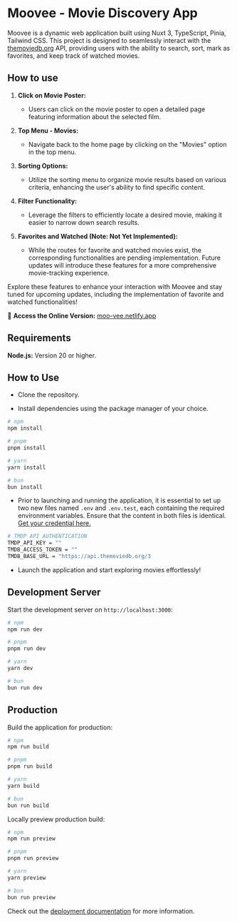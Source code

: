 # **Moovee - Movie Discovery App**

Moovee is a dynamic web application built using Nuxt 3, TypeScript, Pinia, Tailwind CSS. This project is designed to seamlessly interact with the [themoviedb.org](https://themoviedb.org) API, providing users with the ability to search, sort, mark as favorites, and keep track of watched movies.

## **How to use**

1. **Click on Movie Poster:**

   - Users can click on the movie poster to open a detailed page featuring information about the selected film.

2. **Top Menu - Movies:**

   - Navigate back to the home page by clicking on the "Movies" option in the top menu.

3. **Sorting Options:**

   - Utilize the sorting menu to organize movie results based on various criteria, enhancing the user's ability to find specific content.

4. **Filter Functionality:**

   - Leverage the filters to efficiently locate a desired movie, making it easier to narrow down search results.

5. **Favorites and Watched (Note: Not Yet Implemented):**

   - While the routes for favorite and watched movies exist, the corresponding functionalities are pending implementation. Future updates will introduce these features for a more comprehensive movie-tracking experience.

Explore these features to enhance your interaction with Moovee and stay tuned for upcoming updates, including the implementation of favorite and watched functionalities!

🚀 **Access the Online Version:** [moo-vee.netlify.app](https://moo-vee.netlify.app/)

## Requirements

**Node.js:** Version 20 or higher.

## **How to Use**

- Clone the repository.

- Install dependencies using the package manager of your choice.

```bash
# npm
npm install

# pnpm
pnpm install

# yarn
yarn install

# bun
bun install
```

- Prior to launching and running the application, it is essential to set up two new files named `.env` and `.env.test`, each containing the required environment variables. Ensure that the content in both files is identical. [Get your credential here.](https://www.themoviedb.org/settings/api)

```bash
# TMDP API AUTHENTICATION
TMDP_API_KEY = ""
TMDB_ACCESS_TOKEN = ""
TMDB_BASE_URL = "https://api.themoviedb.org/3
```

- Launch the application and start exploring movies effortlessly!

## Development Server

Start the development server on `http://localhost:3000`:

```bash
# npm
npm run dev

# pnpm
pnpm run dev

# yarn
yarn dev

# bun
bun run dev
```

## Production

Build the application for production:

```bash
# npm
npm run build

# pnpm
pnpm run build

# yarn
yarn build

# bun
bun run build
```

Locally preview production build:

```bash
# npm
npm run preview

# pnpm
pnpm run preview

# yarn
yarn preview

# bun
bun run preview
```

Check out the [deployment documentation](https://nuxt.com/docs/getting-started/deployment) for more information.
